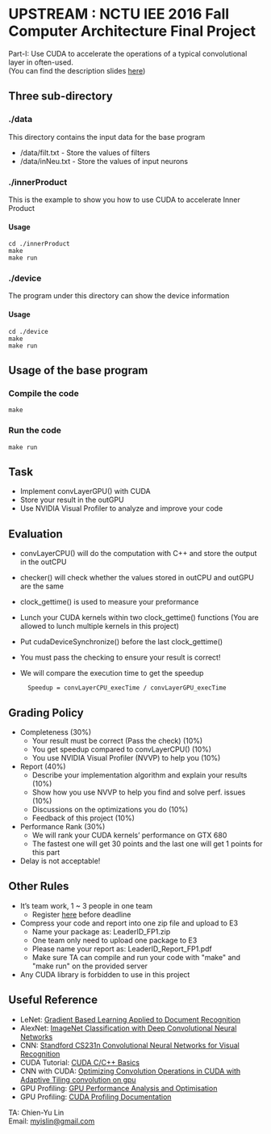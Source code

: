 <h1>UPSTREAM :  NCTU IEE 2016 Fall </br> Computer Architecture Final Project </h1>

Part-I: Use CUDA to accelerate the operations of a typical convolutional layer in often-used. </br>
(You can find the description slides [here](https://docs.google.com/presentation/d/1uYAh4sU3ZA39zQfRGr596CdbRKgjEh4FnfDEz4eQwuU/edit?usp=sharing))
## Three sub-directory
### ./data
This directory contains the input data for the base program
* /data/filt.txt - Store the values of filters
* /data/inNeu.txt - Store the values of input neurons

### ./innerProduct
This is the example to show you how to use CUDA to accelerate Inner Product
#### Usage
    
    cd ./innerProduct
    make
    make run
    
### ./device
The program under this directory can show the device information
#### Usage
    
    cd ./device
    make
    make run
    
## Usage of the base program
### Compile the code

    make
    
### Run the code

    make run
## Task

* Implement convLayerGPU() with CUDA
* Store your result in the outGPU
* Use NVIDIA Visual Profiler to analyze and improve your code

## Evaluation

* convLayerCPU() will do the computation with C++ and store the output in the outCPU
* checker() will check whether the values stored in outCPU and outGPU are the same
* clock_gettime() is used to measure your preformance
* Lunch your CUDA kernels within two clock_gettime() functions (You are allowed to lunch multiple kernels in this project)
* Put cudaDeviceSynchronize() before the last clock_gettime()
* You must pass the checking to ensure your result is correct!
* We will compare the execution time to get the speedup
    
        Speedup = convLayerCPU_execTime / convLayerGPU_execTime
        
## Grading Policy

* Completeness (30%)
    * Your result must be correct (Pass the check) (10%)
    * You get speedup compared to convLayerCPU() (10%)
    * You use NVIDIA Visual Profiler (NVVP) to help you (10%)
* Report (40%)
    * Describe your implementation algorithm and explain your results (10%)
    * Show how you use NVVP to help you find and solve perf. issues (10%)
    * Discussions on the optimizations you do (10%)
    * Feedback of this project (10%)
* Performance Rank (30%)
    * We will rank your CUDA kernels’ performance on GTX 680
    * The fastest one will get 30 points and the last one will get 1 points for this part
* Delay is not acceptable!

## Other Rules
* It’s team work, 1 ~ 3 people in one team
    * Register [here](https://docs.google.com/spreadsheets/d/1o-Tpq2UEE8jDqwkoMaVHfYQvgkfbu5n_KWtzuctjJ7c/edit?usp=sharing) before deadline
* Compress your code and report into one zip file and upload to E3
    * Name your package as: LeaderID_FP1.zip
    * One team only need to upload one package to E3
    * Please name your report as: LeaderID_Report_FP1.pdf
    * Make sure TA can compile and run your code with "make" and "make run" on the provided server
* Any CUDA library is forbidden to use in this project

## Useful Reference
* LeNet: [Gradient Based Learning Applied to Document Recognition](http://vision.stanford.edu/cs598_spring07/papers/Lecun98.pdf)
* AlexNet: [ImageNet Classification with Deep Convolutional Neural Networks](https://papers.nips.cc/paper/4824-imagenet-classification-with-deep-convolutional-neural-networks.pdf)
* CNN: [Standford CS231n Convolutional Neural Networks for Visual Recognition](http://cs231n.github.io/convolutional-networks/)
* CUDA Tutorial: [CUDA C/C++ Basics](http://www.nvidia.com/docs/io/116711/sc11-cuda-c-basics.pdf)
* CNN with CUDA: [Optimizing Convolution Operations in CUDA with Adaptive Tiling convolution on gpu](http://www.few.vu.nl/~bwn200/papers/werkhoven-a4mmc2011.pdf)
* GPU Profiling: [GPU Performance Analysis and Optimisation](http://people.maths.ox.ac.uk/gilesm/cuda/lecs/NV_Profiling_lowres.pdf)
* GPU Profiling: [CUDA Profiling Documentation](http://docs.nvidia.com/cuda/profiler-users-guide/index.html#axzz4PPDcxdt6)

TA: Chien-Yu Lin </br>
Email: myislin@gmail.com
